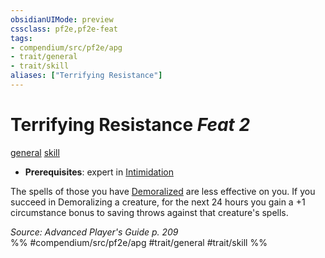 ```yaml
---
obsidianUIMode: preview
cssclass: pf2e,pf2e-feat
tags:
- compendium/src/pf2e/apg
- trait/general
- trait/skill
aliases: ["Terrifying Resistance"]
---
```

# Terrifying Resistance  *Feat 2*  
[general](general.md "General Feat Trait")  [skill](skill.md "Skill Feat Trait")  

- **Prerequisites**: expert in [Intimidation](skills.md#Intimidation)

The spells of those you have [Demoralized](demoralize.md) are less effective on you. If you succeed in Demoralizing a creature, for the next 24 hours you gain a +1 circumstance bonus to saving throws against that creature's spells.

*Source: Advanced Player's Guide p. 209*  
%% #compendium/src/pf2e/apg #trait/general #trait/skill %%